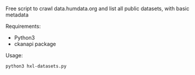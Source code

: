 Free script to crawl data.humdata.org and list all public datasets, with basic metadata

Requirements:

- Python3
- ckanapi package

Usage:

    python3 hxl-datasets.py

